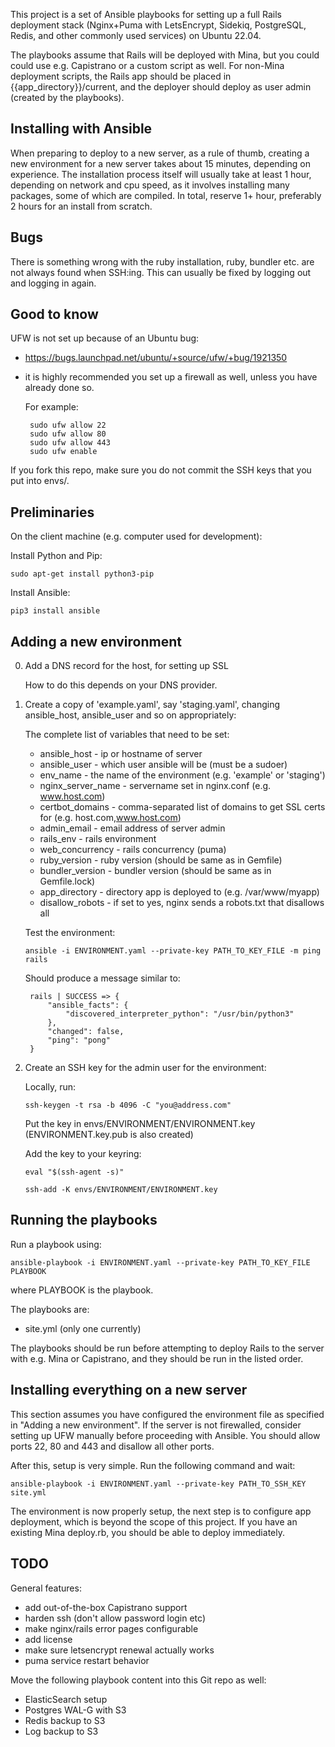 This project is a set of Ansible playbooks for setting up a full Rails
deployment stack (Nginx+Puma with LetsEncrypt, Sidekiq, PostgreSQL,
Redis, and other commonly used services) on Ubuntu 22.04.

The playbooks assume that Rails will be deployed with Mina, but you
could could use e.g. Capistrano or a custom script as well. For
non-Mina deployment scripts, the Rails app should be placed in
{{app_directory}}/current, and the deployer should deploy as user
admin (created by the playbooks).

Installing with Ansible
-----------------------

When preparing to deploy to a new server, as a rule of thumb, creating
a new environment for a new server takes about 15 minutes, depending
on experience. The installation process itself will usually take at
least 1 hour, depending on network and cpu speed, as it involves
installing many packages, some of which are compiled. In total,
reserve 1+ hour, preferably 2 hours for an install from scratch.

Bugs
----

There is something wrong with the ruby installation, ruby, bundler
etc. are not always found when SSH:ing. This can usually be fixed
by logging out and logging in again.

Good to know
------------

UFW is not set up because of an Ubuntu bug:

 * https://bugs.launchpad.net/ubuntu/+source/ufw/+bug/1921350

 * it is highly recommended you set up a firewall as well, unless you
   have already done so.

   For example:

   ```
    sudo ufw allow 22
    sudo ufw allow 80
    sudo ufw allow 443
    sudo ufw enable
   ```

If you fork this repo, make sure you do not commit
the SSH keys that you put into envs/.

Preliminaries
-------------

On the client machine (e.g. computer used for development):

Install Python and Pip:

`sudo apt-get install python3-pip`

Install Ansible:

`pip3 install ansible`

Adding a new environment
------------------------

0. Add a DNS record for the host, for setting up SSL

   How to do this depends on your DNS provider.

1. Create a copy of 'example.yaml', say 'staging.yaml', changing
   ansible_host, ansible_user and so on appropriately:

   The complete list of variables that need to be set:

   * ansible_host - ip or hostname of server
   * ansible_user -  which user ansible will be (must be a sudoer)
   * env_name -  the name of the environment (e.g. 'example' or 'staging')
   * nginx_server_name - servername set in nginx.conf (e.g. www.host.com)
   * certbot_domains - comma-separated list of domains to get SSL certs for
(e.g. host.com,www.host.com)
   * admin_email - email address of server admin
   * rails_env - rails environment
   * web_concurrency - rails concurrency (puma)
   * ruby_version - ruby version (should be same as in Gemfile)
   * bundler_version - bundler version (should be same as in Gemfile.lock)
   * app_directory - directory app is deployed to (e.g. /var/www/myapp)
   * disallow_robots - if set to yes, nginx sends a robots.txt that disallows all

   Test the environment:

   `ansible -i ENVIRONMENT.yaml --private-key PATH_TO_KEY_FILE -m ping rails`

   Should produce a message similar to:

   ```
    rails | SUCCESS => {
        "ansible_facts": {
            "discovered_interpreter_python": "/usr/bin/python3"
        },
        "changed": false,
        "ping": "pong"
    }
   ```
2. Create an SSH key for the admin user for the environment:

   Locally, run:

   `ssh-keygen -t rsa -b 4096 -C "you@address.com"`

   Put the key in envs/ENVIRONMENT/ENVIRONMENT.key (ENVIRONMENT.key.pub is also created)

   Add the key to your keyring:

   `eval "$(ssh-agent -s)"`

   `ssh-add -K envs/ENVIRONMENT/ENVIRONMENT.key`

Running the playbooks
---------------------

Run a playbook using:

`ansible-playbook -i ENVIRONMENT.yaml --private-key PATH_TO_KEY_FILE PLAYBOOK`

where PLAYBOOK is the playbook.

The playbooks are:

 - site.yml (only one currently)

The playbooks should be run before attempting to deploy Rails to the
server with e.g. Mina or Capistrano, and they should be run in the
listed order.

Installing everything on a new server
-------------------------------------

This section assumes you have configured the environment file as
specified in "Adding a new environment". If the server is not
firewalled, consider setting up UFW manually before proceeding with
Ansible. You should allow ports 22, 80 and 443 and disallow all other
ports.

After this, setup is very simple. Run the following command and wait:

`ansible-playbook -i ENVIRONMENT.yaml --private-key PATH_TO_SSH_KEY site.yml`

The environment is now properly setup, the next step is to configure
app deployment, which is beyond the scope of this project. If you have
an existing Mina deploy.rb, you should be able to deploy immediately.

TODO
----

General features:

- add out-of-the-box Capistrano support
- harden ssh (don't allow password login etc)
- make nginx/rails error pages configurable
- add license
- make sure letsencrypt renewal actually works
- puma service restart behavior

Move the following playbook content into this Git repo as well:

- ElasticSearch setup
- Postgres WAL-G with S3
- Redis backup to S3
- Log backup to S3
